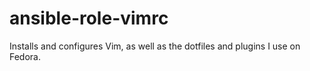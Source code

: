 # ansible-role-vimrc
Installs and configures Vim, as well as the dotfiles and plugins I use on Fedora.
